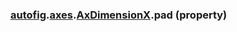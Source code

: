 ### [autofig](autofig.md).[axes](autofig.axes.md).[AxDimensionX](autofig.axes.AxDimensionX.md).pad (property)



